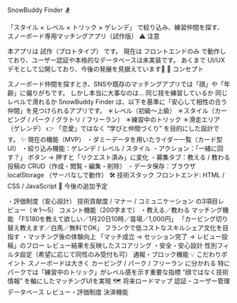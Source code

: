 SnowBuddy Finder 🏂 

「スタイル × レベル × トリック × ゲレンデ」 で絞り込み、練習仲間を探す、 スノーボード専用マッチングアプリ（試作版）
⚠️ 注意 

本アプリは 試作（プロトタイプ） です。 現在は フロントエンドのみ で動作しており、ユーザー認証や本格的なデータベースは未実装です。 あくまで UI/UXデモとして公開しており、今後の発展を見据えています🙇
🎯 コンセプト 

スノーボード仲間を探すとき、SNSや既存のマッチングアプリでは「顔」や「年齢」に偏りがちです。 しかし本当に大事なのは… 同じ技を練習しているか 同じレベルで滑れるか SnowBuddy Finder は、以下を基準に「安心して相性の合う仲間」を見つけられるアプリです。 ＊レベル（初級〜上級） ＊スタイル（カービング / パーク / グラトリ / フリーラン） ＊練習中のトリック ＊滑走エリア（ゲレンデ） 👉 「恋愛」ではなく “学びと仲間づくり” を目的にした設計です。
✨ 現在の機能（MVP）
・ダミーデータを用いたライダー一覧（カード型UI） ・絞り込み機能：ゲレンデ / レベル / スタイル ・アクション：「一緒に回す？」 ボタン → 押すと「リクエスト済み」に変化 ・募集タブ：教える / 教わる 投稿の CRUD（作成・閲覧・編集・削除） ・データ保存：ブラウザ localStorage （サーバなしで動作）
🛠 技術スタック フロントエンド: HTML / CSS / JavaScript
🔮 今後の追加予定

・評価制度（安心設計） 技術貢献度 / マナー / コミュニケーション の3項目レビュー（☆1〜5） コメント機能（200字まで）
・教える／教わる マッチング機能 「FS180を教えて欲しい／1月20日10時／苗場／1,000円」 「カービング切り替え教えます／白馬／無料でOK」 フランクで低コストなスキルシェア文化を目指す
・マッチング後の体験向上 「マッチ成立 → セッション完了 → レビュー投稿」のフロー レビュー結果を反映したスコアリング
・安全・安心設計 性別フィルタ設定（希望に応じて同性のみ受付も可） 通報・ブロック機能
💡 こだわりポイント
スノーボードは大きく カービング / パーク / フリーラン に分かれる 特にパークでは「練習中のトリック」がレベル感を示す重要な指標 “顔ではなく技術情報” を軸にしたマッチングUIを実現
🗺 将来ロードマップ
認証・ユーザー管理 データベース レビュー・評価制度 決済機能
